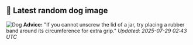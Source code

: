 ## 🐶 Latest random dog image
![Dog](https://images.dog.ceo/breeds/cockapoo/Guri7.jpg)
**Advice:** "If you cannot unscrew the lid of a jar, try placing a rubber band around its circumference for extra grip."
*Updated: 2025-07-29 02:43 UTC*
